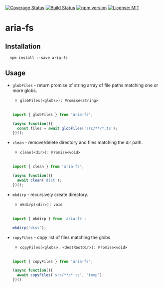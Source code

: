 [![Coverage Status](https://coveralls.io/repos/github/aelbore/aria-fs/badge.svg?branch=master&service=github)](https://coveralls.io/github/aelbore/aria-fs?branch=master)
[![Build Status](https://travis-ci.org/aelbore/aria-fs.svg?branch=master)](https://travis-ci.org/aelbore/aria-fs)
[![npm version](https://badge.fury.io/js/aria-fs.svg)](https://www.npmjs.com/package/aria-fs)
[![License: MIT](https://img.shields.io/badge/license-MIT-blue.svg)](https://opensource.org/licenses/MIT)

# aria-fs

Installation
------------
  ```
    npm install --save aria-fs
  ```


Usage
-----

* `globFiles` - return promise of string array of file paths matching one or more globs.
  - `globFiles(<globs>): Promise<string>`
  <br />
  
  ```js
  import { globFiles } from 'aria-fs';

  (async function(){
    const files = await globFiles('src/**/*.ts');
  })();
  ```
* `clean` - remove/delete directory and files matching the dir path.
  - `clean(<dir>): Promise<void>`
  <br />
  
  ```js
  import { clean } from 'aria-fs';

  (async function(){
    await clean('dist');
  })();
  ```
* `mkdirp` - recursively create directory.
  - `mkdirp(<dir>): void`
  <br />

  ```js
  import { mkdirp } from 'aria-fs';

  mkdirp('dist');
  ```
* `copyFiles` - copy list of files matching the globs.
  - `copyFiles(<globs>, <destRootDir>): Promise<void>`
  <br />
  
  ```js
  import { copyFiles } from 'aria-fs';

  (async function(){
    await copyFiles('src/**/*.ts', 'temp');
  })()
  ```
